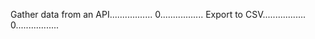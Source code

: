 Gather data from an API.................
0.................
Export to CSV.................
0.................
